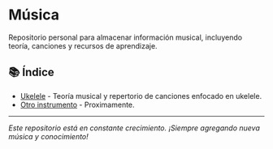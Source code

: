 # Música

Repositorio personal para almacenar información musical, incluyendo teoría, canciones y recursos de aprendizaje.

## 📚 Índice

- [Ukelele](./ukelele/README.md) - Teoría musical y repertorio de canciones enfocado en ukelele.
- [Otro instrumento]() - Proximamente.

---

*Este repositorio está en constante crecimiento. ¡Siempre agregando nueva música y conocimiento!*
